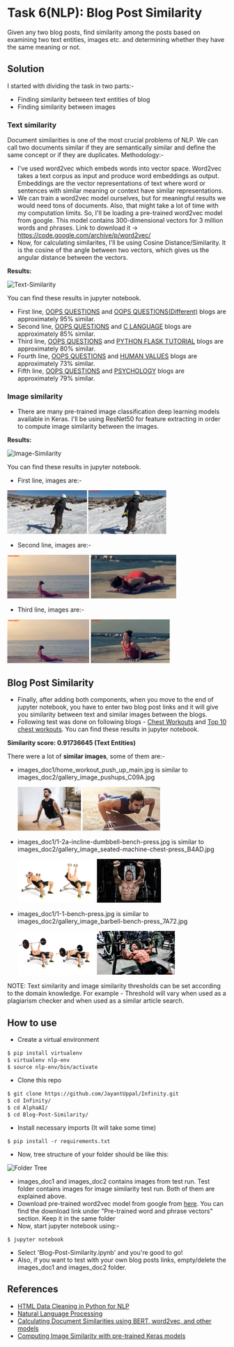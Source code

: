 # Task 6(NLP): Blog Post Similarity

Given any two blog posts, find similarity among the posts based on examining two text entities, images etc. and determining whether they have the same meaning or not. 

## Solution

I started with dividing the task in two parts:-
 - Finding similarity between text entities of blog
 - Finding similarity between images 
 
### Text similarity
Document similarities is one of the most crucial problems of NLP. We can call two documents similar if they are semantically similar and define the same concept or if they are duplicates. 
Methodology:-
- I've used word2vec which embeds words into vector space. Word2vec takes a text corpus as input and produce word embeddings as output. Embeddings are the vector representations of text where word or sentences with similar meaning or context have similar representations.
- We can train a word2vec model ourselves, but for meaningful results we would need tons of documents. Also, that might take a lot of time with my computation limits. So, I'll be loading a pre-trained word2vec model from google. This model contains 300-dimensional vectors for 3 million words and phrases. Link to download it -> https://code.google.com/archive/p/word2vec/
- Now, for calculating similarites, I'll be using Cosine Distance/Similarity. It is the cosine of the angle between two vectors, which gives us the angular distance between the vectors.

**Results:**

![Text-Similarity](https://user-images.githubusercontent.com/47852407/117283955-f50ab300-ae83-11eb-85f4-3fe43b3c650b.png)

You can find these results in jupyter notebook.
- First line, [OOPS QUESTIONS](https://www.mygreatlearning.com/blog/oops-interview-questions/) and [OOPS QUESTIONS(Different)](https://career.guru99.com/top-50-oops-interview-questions/) blogs are approximately 95% similar.
- Second line, [OOPS QUESTIONS](https://www.mygreatlearning.com/blog/oops-interview-questions/) and [C LANGUAGE](https://www.upgrad.com/blog/c-interview-questions-answers/) blogs are approximately 85% similar.
- Third line, [OOPS QUESTIONS](https://www.mygreatlearning.com/blog/oops-interview-questions/) and [PYTHON FLASK TUTORIAL](https://dev.to/gajesh/the-complete-flask-beginner-tutorial-124i) blogs are approximately 80% similar.
- Fourth line, [OOPS QUESTIONS](https://www.mygreatlearning.com/blog/oops-interview-questions/) and [HUMAN VALUES](https://stellamaryscoe.edu.in/human-values-ethics.php) blogs are approximately 73% similar.
- Fifth line, [OOPS QUESTIONS](https://www.mygreatlearning.com/blog/oops-interview-questions/) and [PSYCHOLOGY](https://www.verywellmind.com/psychology-4014660) blogs are approximately 79% similar.
 
### Image similarity
- There are many pre-trained image classification deep learning models available in Keras. I'll be using ResNet50 for feature extracting in order to compute image similarity between the images.

**Results:**

![Image-Similarity](https://user-images.githubusercontent.com/47852407/117286068-5c296700-ae86-11eb-90e7-09b1c47deac6.png)

You can find these results in jupyter notebook.
- First line, images are:-

<img src="Test/images_doc1/doc1_1.png"  height="100">    <img src="Test/images_doc2/doc2_4.png"  height="100">

- Second line, images are:-

<img src="Test/images_doc1/doc1_3.png"  height="100">    <img src="Test/images_doc2/doc2_3.png"  height="100">

- Third line, images are:-

<img src="Test/images_doc1/doc1_3.png"  height="100">    <img src="Test/images_doc2/doc2_2.png"  height="100">


## **Blog Post Similarity**
- Finally, after adding both components, when you move to the end of jupyter notebook, you have to enter two blog post links and it will give you similarity between text and similar images between the blogs.
- Following test was done on following blogs - [Chest Workouts](https://www.coachmag.co.uk/workouts/chest-workouts) and [Top 10 chest workouts](https://fitpass.co.in/blog/top-10-chest-exercises-for-men). You can find these results in jupyter notebook.

**Similarity score:  0.91736645 (Text Entities)**

There were a lot of **similar images**, some of them are:-

- images_doc1/home_workout_push_up_main.jpg is similar to images_doc2/gallery_image_pushups_C09A.jpg

    <img src="images_doc1/home_workout_push_up_main.jpg"  height="100">
    <img src="images_doc2/gallery_image_pushups_C09A.jpg"  height="100">

- images_doc1/1-2a-incline-dumbbell-bench-press.jpg is similar to images_doc2/gallery_image_seated-machine-chest-press_B4AD.jpg

    <img src="images_doc1/1-2a-incline-dumbbell-bench-press.jpg"  height="100">
    <img src="images_doc2/gallery_image_seated-machine-chest-press_B4AD.jpg"  height="100">

- images_doc1/1-1-bench-press.jpg is similar to images_doc2/gallery_image_barbell-bench-press_7A72.jpg

    <img src="images_doc1/1-1-bench-press.jpg"  height="100">
    <img src="images_doc2/gallery_image_barbell-bench-press_7A72.jpg"  height="100">

NOTE: Text similarity and image similarity thresholds can be set according to the domain knowledge. For example - Threshold will vary when used as a plagiarism checker and when used as a similar article search.

## How to use

- Create a virtual environment
```
$ pip install virtualenv
$ virtualenv nlp-env
$ source nlp-env/bin/activate
```
- Clone this repo
```
$ git clone https://github.com/JayantUppal/Infinity.git
$ cd Infinity/
$ cd AlphaAI/
$ cd Blog-Post-Similarity/
```
- Install necessary imports (It will take some time)
```
$ pip install -r requirements.txt
```
- Now, tree structure of your folder should be like this:

![Folder Tree](https://user-images.githubusercontent.com/47852407/117334392-92330f00-aeb7-11eb-9e01-582fa1125666.png)

- images_doc1 and images_doc2 contains images from test run. Test folder contains images for image similarity test run. Both of them are explained above.
- Download pre-trained word2vec model from google from [here](https://code.google.com/archive/p/word2vec/). You can find the download link under "Pre-trained word and phrase vectors" section. Keep it in the same folder
- Now, start jupyter notebook using:-
```
$ jupyter notebook
```
- Select 'Blog-Post-Similarity.ipynb' and you're good to go!
- Also, if you want to test with your own blog posts links, empty/delete the images_doc1 and images_doc2 folder.

## References

- [HTML Data Cleaning in Python for NLP](https://towardsdatascience.com/website-data-cleaning-in-python-for-nlp-dda282a7a871)
- [Natural Language Processing](https://towardsdatascience.com/natural-language-processing-a1496244c15c)
- [Calculating Document Similarities using BERT, word2vec, and other models](https://towardsdatascience.com/calculating-document-similarities-using-bert-and-other-models-b2c1a29c9630)
- [Computing Image Similarity with pre-trained Keras models](https://medium.com/@salmariazi/computing-image-similarity-with-pre-trained-keras-models-3959d3b94eca)
